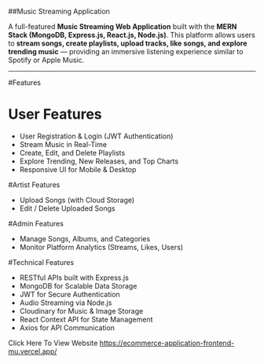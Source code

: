 ##Music Streaming Application

A full-featured **Music Streaming Web Application** built with the **MERN Stack (MongoDB, Express.js, React.js, Node.js)**.
This platform allows users to **stream songs, create playlists, upload tracks, like songs, and explore trending music** — providing an immersive listening experience similar to Spotify or Apple Music.

---

#Features

# User Features
- User Registration & Login (JWT Authentication)
- Stream Music in Real-Time
- Create, Edit, and Delete Playlists
- Explore Trending, New Releases, and Top Charts
- Responsive UI for Mobile & Desktop

 #Artist Features
- Upload Songs (with Cloud Storage)
- Edit / Delete Uploaded Songs

 #Admin Features
- Manage Songs, Albums, and Categories
- Monitor Platform Analytics (Streams, Likes, Users)

 #Technical Features
- RESTful APIs built with Express.js
- MongoDB for Scalable Data Storage
- JWT for Secure Authentication
- Audio Streaming via Node.js
- Cloudinary  for Music & Image Storage
- React Context API  for State Management
- Axios for API Communication



Click Here To View Website
https://ecommerce-application-frontend-mu.vercel.app/
